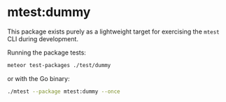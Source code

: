 # mtest:dummy

This package exists purely as a lightweight target for exercising the `mtest` CLI during development.

Running the package tests:

```bash
meteor test-packages ./test/dummy
```

or with the Go binary:

```bash
./mtest --package mtest:dummy --once
```
